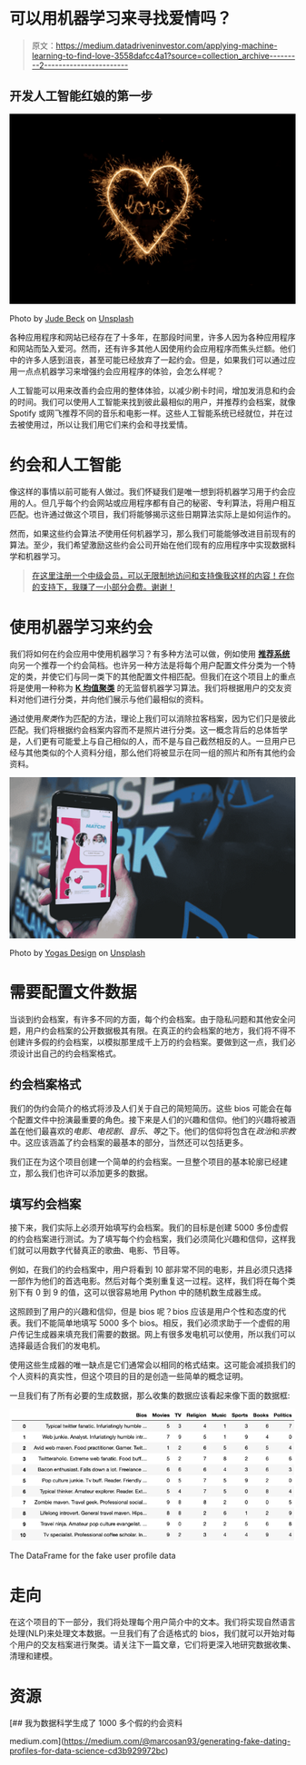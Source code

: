 # 可以用机器学习来寻找爱情吗？

> 原文：<https://medium.datadriveninvestor.com/applying-machine-learning-to-find-love-3558dafcc4a1?source=collection_archive---------2----------------------->

## 开发人工智能红娘的第一步

![](img/129699d1f5803b8714d0a8c10b7011d8.png)

Photo by [Jude Beck](https://unsplash.com/@judebeck?utm_source=medium&utm_medium=referral) on [Unsplash](https://unsplash.com?utm_source=medium&utm_medium=referral)

各种应用程序和网站已经存在了十多年，在那段时间里，许多人因为各种应用程序和网站而坠入爱河。然而，还有许多其他人因使用约会应用程序而焦头烂额。他们中的许多人感到沮丧，甚至可能已经放弃了一起约会。但是，如果我们可以通过应用一点点机器学习来增强约会应用程序的体验，会怎么样呢？

人工智能可以用来改善约会应用的整体体验，以减少刷卡时间，增加发消息和约会的时间。我们可以使用人工智能来找到彼此最相似的用户，并推荐约会档案，就像 Spotify 或网飞推荐不同的音乐和电影一样。这些人工智能系统已经就位，并在过去被使用过，所以让我们用它们来约会和寻找爱情。

# 约会和人工智能

像这样的事情以前可能有人做过。我们怀疑我们是唯一想到将机器学习用于约会应用的人。但几乎每个约会网站或应用程序都有自己的秘密、专利算法，将用户相互匹配。也许通过做这个项目，我们将能够揭示这些日期算法实际上是如何运作的。

然而，如果这些约会算法*不*使用任何机器学习，那么我们可能能够改进目前现有的算法。至少，我们希望激励这些约会公司开始在他们现有的应用程序中实现数据科学和机器学习。

> [在这里注册一个中级会员，可以无限制地访问和支持像我这样的内容！在你的支持下，我赚了一小部分会费。谢谢！](https://marco-santos.medium.com/membership)

# 使用机器学习来约会

我们将如何在约会应用中使用机器学习？有多种方法可以做，例如使用 [**推荐系统**](https://www.kdnuggets.com/2019/09/machine-learning-recommender-systems.html) 向另一个推荐一个约会简档。也许另一种方法是将每个用户配置文件分类为一个特定的类，并使它们与同一类下的其他配置文件相匹配。但我们在这个项目上的重点将是使用一种称为 [**K 均值聚类**](https://www.geeksforgeeks.org/k-means-clustering-introduction/) 的无监督机器学习算法。我们将根据用户的交友资料对他们进行分类，并向他们展示与他们最相似的资料。

通过使用*聚类*作为匹配的方法，理论上我们可以消除拉客档案，因为它们只是彼此匹配。我们将根据约会档案内容而不是照片进行分类。这一概念背后的总体哲学是，人们更有可能爱上与自己相似的人，而不是与自己截然相反的人。一旦用户已经与其他类似的个人资料分组，那么他们将被显示在同一组的照片和所有其他约会资料。

![](img/d1623a14d5e05cfc0e5e78441a47c5bf.png)

Photo by [Yogas Design](https://unsplash.com/@yogasdesign?utm_source=medium&utm_medium=referral) on [Unsplash](https://unsplash.com?utm_source=medium&utm_medium=referral)

# 需要配置文件数据

当谈到约会档案，有许多不同的方面，每个约会档案。由于隐私问题和其他安全问题，用户约会档案的公开数据极其有限。在真正的约会档案的地方，我们将不得不创建许多假的约会档案，以模拟那里成千上万的约会档案。要做到这一点，我们必须设计出自己的约会档案格式。

## 约会档案格式

我们的伪约会简介的格式将涉及人们关于自己的简短简历。这些 bios 可能会在每个配置文件中扮演最重要的角色。接下来是人们的兴趣和信仰。他们的兴趣将被涵盖在他们最喜欢的*电影*、*电视剧*、*音乐*、*等*之下。他们的信仰将包含在*政治*和*宗教*中。这应该涵盖了约会档案的最基本的部分，当然还可以包括更多。

我们正在为这个项目创建一个简单的约会档案。一旦整个项目的基本轮廓已经建立，那么我们也许可以添加更多的数据。

## 填写约会档案

接下来，我们实际上必须开始填写约会档案。我们的目标是创建 5000 多份虚假的约会档案进行测试。为了填写每个约会档案，我们必须简化兴趣和信仰，这样我们就可以用数字代替真正的歌曲、电影、节目等。

例如，在我们的约会档案中，用户将看到 10 部非常不同的电影，并且必须只选择一部作为他们的首选电影。然后对每个类别重复这一过程。这样，我们将在每个类别下有 0 到 9 的值，这可以很容易地用 Python 中的随机数生成器生成。

这照顾到了用户的兴趣和信仰，但是 bios 呢？bios 应该是用户个性和态度的代表。我们不能简单地填写 5000 多个 bios。相反，我们必须求助于一个虚假的用户传记生成器来填充我们需要的数据。网上有很多发电机可以使用，所以我们可以选择最适合我们的发电机。

使用这些生成器的唯一缺点是它们通常会以相同的格式结束。这可能会减损我们的个人资料的真实性，但这个项目的目的是创造一些简单的概念证明。

一旦我们有了所有必要的生成数据，那么收集的数据应该看起来像下面的数据框:

![](img/1b49622748c09f188f68f0e63b4790db.png)

The DataFrame for the fake user profile data

# 走向

在这个项目的下一部分，我们将处理每个用户简介中的文本。我们将实现自然语言处理(NLP)来处理文本数据。一旦我们有了合适格式的 bios，我们就可以开始对每个用户的交友档案进行聚类。请关注下一篇文章，它们将更深入地研究数据收集、清理和建模。

# 资源

[](https://medium.com/@marcosan93/generating-fake-dating-profiles-for-data-science-cd3b929972bc) [## 我为数据科学生成了 1000 多个假的约会资料

medium.com](https://medium.com/@marcosan93/generating-fake-dating-profiles-for-data-science-cd3b929972bc)